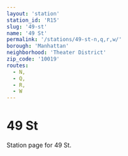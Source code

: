 ```yaml
---
layout: 'station'
station_id: 'R15'
slug: '49-st'
name: '49 St'
permalink: '/stations/49-st-n,q,r,w/'
borough: 'Manhattan'
neighborhood: 'Theater District'
zip_code: '10019'
routes:
  - N,
  - Q,
  - R,
  - W
---
```

# 49 St

Station page for 49 St.
